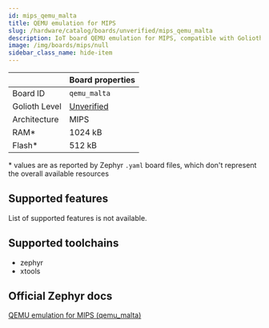 ```yaml
---
id: mips_qemu_malta
title: QEMU emulation for MIPS
slug: /hardware/catalog/boards/unverified/mips_qemu_malta
description: IoT board QEMU emulation for MIPS, compatible with Golioth at unverified level.
image: /img/boards/mips/null
sidebar_class_name: hide-item
---
```


[//]: # (This is an auto-generated file, do not edit! Changes to it will be lost upon re-generation)



|                | Board properties     |
| -------------  | -------------------- |
| Board ID       | `qemu_malta` |
| Golioth Level  | [Unverified](/hardware#unverified-boards) |
| Architecture   | MIPS |
| RAM*           | 1024 kB |
| Flash*         | 512 kB |

\* values are as reported by Zephyr `.yaml` board files, which don't represent the overall available resources



## Supported features

List of supported features is not available.

## Supported toolchains

* zephyr
* xtools

## Official Zephyr docs

[QEMU emulation for MIPS (qemu_malta)](https://docs.zephyrproject.org/latest/boards/mips/qemu_malta/doc/index.html)
